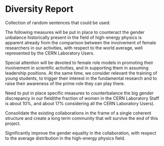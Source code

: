 # Diversity Report


Collection of random sentences that could be used:

The following measures will be put in place to counteract the gender unbalance historically present in the field of high-energy physics is apparent already from the comparison between the involvement of female researchers in our activities, with respect to the world average, well represented by the CERN Laboratory Users.

Special attention will be devoted to female role models in promoting their involvement in scientific activities, and in supporting them in assuming leadership positions. At the same time, we consider relevant the training of young students, to trigger their interest in the fundamental research and to raise their awareness of the prime role they can play there.

Need to put in place specific measures to counterbalance the big gender discrepancy in our field(the fraction of women in the CERN Laboratory Staff is about 10%, and about 17% considering all the CERN Laboratory Users).


Consolidate the existing collaborations in the frame of a single coherent structure and create a long term community that will survive the end of this project.

Significantly improve the gender equality in the collaboration, with respect to the average distribution in the high-energy physics field.